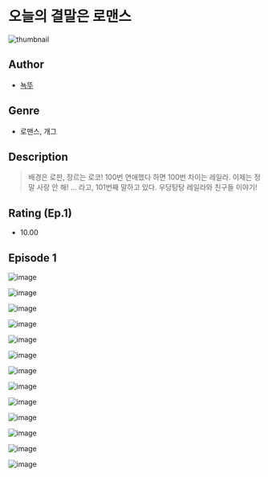 # 오늘의 결말은 로맨스
![thumbnail](https://image-comic.pstatic.net/user_contents_data/challenge_comic/2023/05/24/367064/upload_3977578096516150579_480x623.jpeg)

## Author
- [뇩뚜](https://comic.naver.com/artistTitle?id=367064)

## Genre
- 로맨스, 개그

## Description
> 배경은 로판, 장르는 로코! 100번 연애했다 하면 100번 차이는 레일라. 이제는 정말 사랑 안 해! ... 라고, 101번째 말하고 있다. 우당탕탕 레일라와 친구들 이야기!


## Rating (Ep.1)
- 10.00

## Episode 1
![image](https://image-comic.pstatic.net/user_contents_data/challenge_comic/2023/05/24/367064/upload_3760850262893749093.jpeg)

![image](https://image-comic.pstatic.net/user_contents_data/challenge_comic/2023/05/24/367064/upload_7220734985725371448.jpeg)

![image](https://image-comic.pstatic.net/user_contents_data/challenge_comic/2023/05/24/367064/upload_7233405954520396083.jpeg)

![image](https://image-comic.pstatic.net/user_contents_data/challenge_comic/2023/05/24/367064/upload_4121747159926464867.jpeg)

![image](https://image-comic.pstatic.net/user_contents_data/challenge_comic/2023/05/24/367064/upload_4122028618411160119.jpeg)

![image](https://image-comic.pstatic.net/user_contents_data/challenge_comic/2023/05/24/367064/upload_3978146758745285688.jpeg)

![image](https://image-comic.pstatic.net/user_contents_data/challenge_comic/2023/05/24/367064/upload_4121465706387748917.jpeg)

![image](https://image-comic.pstatic.net/user_contents_data/challenge_comic/2023/05/24/367064/upload_3990580907352862776.jpeg)

![image](https://image-comic.pstatic.net/user_contents_data/challenge_comic/2023/05/24/367064/upload_4050252532968469813.jpeg)

![image](https://image-comic.pstatic.net/user_contents_data/challenge_comic/2023/05/24/367064/upload_4121418423079088433.jpeg)

![image](https://image-comic.pstatic.net/user_contents_data/challenge_comic/2023/05/24/367064/upload_7147320589336011568.jpeg)

![image](https://image-comic.pstatic.net/user_contents_data/challenge_comic/2023/05/24/367064/upload_3762810498046767152.jpeg)

![image](https://image-comic.pstatic.net/user_contents_data/challenge_comic/2023/05/24/367064/upload_3977912369458263607.jpeg)
